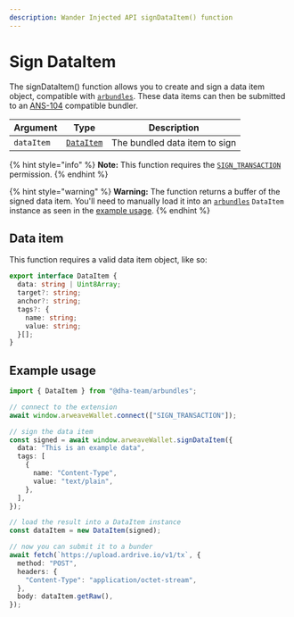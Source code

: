 ```yaml
---
description: Wander Injected API signDataItem() function
---
```


# Sign DataItem

The signDataItem() function allows you to create and sign a data item object, compatible with [`arbundles`](https://www.npmjs.com/package/@dha-team/arbundles). These data items can then be submitted to an [ANS-104](https://github.com/ArweaveTeam/arweave-standards/blob/master/ans/ANS-104.md) compatible bundler.

| Argument   | Type                                     | Description                   |
| ---------- | ---------------------------------------- | ----------------------------- |
| `dataItem` | [`DataItem`](sign-dataitem.md#data-item) | The bundled data item to sign |

{% hint style="info" %}
**Note:** This function requires the [`SIGN_TRANSACTION`](connect.md#permissions) permission.
{% endhint %}

{% hint style="warning" %}
**Warning:** The function returns a buffer of the signed data item. You'll need to manually load it into an [`arbundles`](https://www.npmjs.com/package/@dha-team/arbundles) `DataItem` instance as seen in the [example usage](sign-dataitem.md#example-usage).
{% endhint %}

## Data item

This function requires a valid data item object, like so:

```typescript
export interface DataItem {
  data: string | Uint8Array;
  target?: string;
  anchor?: string;
  tags?: {
    name: string;
    value: string;
  }[];
}
```

## Example usage

```ts
import { DataItem } from "@dha-team/arbundles";

// connect to the extension
await window.arweaveWallet.connect(["SIGN_TRANSACTION"]);

// sign the data item
const signed = await window.arweaveWallet.signDataItem({
  data: "This is an example data",
  tags: [
    {
      name: "Content-Type",
      value: "text/plain",
    },
  ],
});

// load the result into a DataItem instance
const dataItem = new DataItem(signed);

// now you can submit it to a bunder
await fetch(`https://upload.ardrive.io/v1/tx`, {
  method: "POST",
  headers: {
    "Content-Type": "application/octet-stream",
  },
  body: dataItem.getRaw(),
});
```
